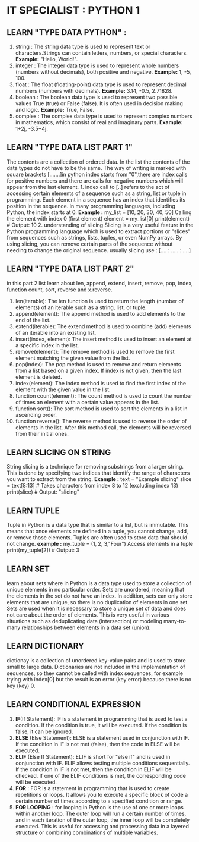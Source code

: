 # IT SPECIALIST : PYTHON 1
  ## LEARN "TYPE DATA PYTHON" :
  1. string :
     The string data type is used to represent text or characters.Strings can contain letters, numbers, or special characters.
     **Example:** "Hello, World!".
  2. integer :
     The integer data type is used to represent whole numbers (numbers without decimals), both positive and negative.
     **Example:** 1, -5, 100.
  3. float :
     The float (floating-point) data type is used to represent decimal numbers (numbers with decimals).
     **Example:** 3.14, -0.5, 2.71828.
  4. boolean :
     The boolean data type is used to represent two possible values True (true) or False (false). It is often used in decision making and logic.
     **Example:** True, False.
  5. complex :
     The complex data type is used to represent complex numbers in mathematics, which consist of real and imaginary parts.
     **Example:** 1+2j, -3.5+4j.
## LEARN "TYPE DATA LIST PART 1"
  The contents are a collection of ordered data. In the list the contents of the data types do not have to be the same.
The way of writing is marked with square brackets […….]in python index starts from "0",there are index calls for positive numbers and there are calls for negative numbers which will appear from the last element.
    1. index call to [..]
    refers to the act of accessing certain elements of a sequence such as a string, list or tuple in programming. Each element in a sequence has an index that identifies its position in the sequence. In many programming languages, including Python, the index starts at 0.
    **Example :** 
    my_list = [10, 20, 30, 40, 50] 
    Calling the element with index 0 (first element)
    element = my_list[0]
    print(element)  # Output: 10
    2. understanding of slicing
    Slicing is a very useful feature in the Python programming language which is used to extract portions or "slices" from sequences such as strings, lists, tuples, or even NumPy arrays. By using slicing, you can remove certain parts of the sequence without needing to change the original sequence.
    usually slicing use :
  [.... : ..... : ....]
## LEARN "TYPE DATA LIST PART 2"
  in this part 2 list learn about len, append, extend, insert, remove, pop, index, function count, sort, reverse and x.reverse.
1. len(iterable): The len function is used to return the length (number of elements) of an iterable such as a string, list, or tuple.
2. append(element): The append method is used to add elements to the end of the list.
3. extend(iterable): The extend method is used to combine (add) elements of an iterable into an existing list.
4. insert(index, element): The insert method is used to insert an element at a specific index in the list.
5. remove(element): The remove method is used to remove the first element matching the given value from the list.
6. pop(index): The pop method is used to remove and return elements from a list based on a given index. If index is not given, then the last element is deleted.
7. index(element): The index method is used to find the first index of the element with the given value in the list.
8. function count(element): The count method is used to count the number of times an element with a certain value appears in the list.
9. function sort(): The sort method is used to sort the elements in a list in ascending order.
10. function reverse(): The reverse method is used to reverse the order of elements in the list. After this method call, the elements will be reversed from their initial ones.
## LEARN SLICING ON STRING
String slicing is a technique for removing substrings from a larger string. This is done by specifying two indices that identify the range of characters you want to extract from the string.
  **Example :** 
text = "Example slicing"
slice = text[8:13] # Takes characters from index 8 to 12 (excluding index 13)
print(slice) # Output: "slicing"
## LEARN TUPLE 
 Tuple in Python is a data type that is similar to a list, but is immutable. This means that once elements are defined in a tuple, you cannot change, add, or remove those elements. Tuples are often used to store data that should not change.
   **example :**
 my_tuple = (1, 2, 3,"Four")
 Access elements in a tuple
 print(my_tuple[2]) # Output: 3

 ## LEARN SET
   learn about sets where in Python is a data type used to store a collection of unique elements in no particular order. Sets are unordered, meaning that the elements in the set do not have an index. In addition, sets can only store elements that are unique, so there is no duplication of elements in one set.
Sets are used when it is necessary to store a unique set of data and does not care about the order of elements. This is very useful in various situations such as deduplicating data (intersection) or modeling many-to-many relationships between elements in a data set (union).
## LEARN DICTIONARY
dictionay is a collection of unordered key-value pairs and is used to store small to large data. Dictionaries are not included in the implementation of sequences, so they cannot be called with index sequences, for example trying with index[0] but the result is an error (key error) because there is no key (key) 0.
## LEARN CONDITIONAL EXPRESSION 
1. **IF**(If Statement):
IF is a statement in programming that is used to test a condition. If the condition is true, it will be executed. If the condition is false, it can be ignored.
2. **ELSE** (Else Statement):
ELSE is a statement used in conjunction with IF. If the condition in IF is not met (false), then the code in ELSE will be executed.
3. **ELIF** (Else If Statement):
ELIF is short for "else if" and is used in conjunction with IF. ELIF allows testing multiple conditions sequentially. If the condition in IF is not met, then the condition in ELIF will be checked. If one of the ELIF conditions is met, the corresponding code will be executed.
4. **FOR** :
FOR is a statement in programming that is used to create repetitions or loops. It allows you to execute a specific block of code a certain number of times according to a specified condition or range.
5. **FOR LOOPING** :
for looping in Python is the use of one or more loops within another loop. The outer loop will run a certain number of times, and in each iteration of the outer loop, the inner loop will be completely executed. This is useful for accessing and processing data in a layered structure or combining combinations of multiple variables.



  
     
